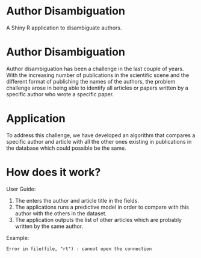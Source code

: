
Author Disambiguation
========================================================
A Shiny R application to disambiguate authors.


Author Disambiguation 
========================================================
Author disambiguation has been a challenge in the last couple of years. With the increasing number of publications in the scientific scene and the different format of publishing the names of the authors, the problem challenge arose in being able to identify all articles or papers written by a specific author who wrote a specific paper.


Application
========================================================
To address this challenge, we have developed an algorithm that compares a specific author and article with all the other ones existing in publications in the database which could possible be the same. 

How does it work?
========================================================
User Guide:

1. The enters the author and article title in the fields.
2. The applications runs a predictive model in order to compare with this author with the others in the dataset.
3. The application outputs the list of other articles which are probably written by the same author. 

<p>Example:</p>





```
Error in file(file, "rt") : cannot open the connection
```
